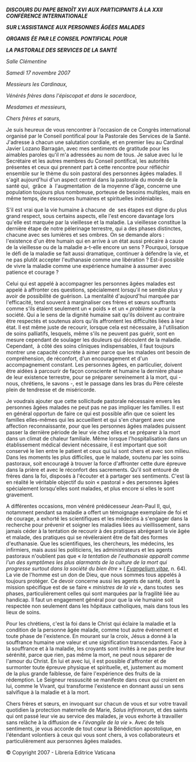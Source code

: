 ***DISCOURS DU PAPE BENOÎT XVI*** ***AUX PARTICIPANTS À LA XXII CONFÉRENCE INTERNATIONALE***

***SUR L'ASSISTANCE AUX PERSONNES ÂGÉES*** ***MALADES***

***ORGANIS*** ***ÉE PAR LE CONSEIL PONTIFICAL POUR***

***LA PASTORALE DES SERVICES DE LA SANTÉ***

*Salle Clémentine*

*Samedi 17 novembre 2007*

*Messieurs les Cardinaux,*

*Vénérés frères dans l'épiscopat et dans le sacerdoce,*

*Mesdames et messieurs,*

*Chers frères et sœurs,*

Je suis heureux de vous rencontrer à l'occasion de ce Congrès international organisé par le Conseil pontifical pour la Pastorale des Services de la Santé. J'adresse à chacun une salutation cordiale, et en premier lieu au Cardinal Javier Lozano Barragán, avec mes sentiments de gratitude pour les aimables paroles qu'il m'a adressées au nom de tous. Je salue avec lui le Secrétaire et les autres membres du Conseil pontifical, les autorités présentes et ceux qui prennent part à cette rencontre pour réfléchir ensemble sur le thème du soin pastoral des personnes âgées malades. Il s'agit aujourd'hui d'un aspect central dans la pastorale du monde de la santé qui,  grâce  à  l'augmentation  de la moyenne d'âge, concerne une population toujours plus nombreuse, porteuse de besoins multiples, mais en même temps, de ressources humaines et spirituelles indéniables.

S'il est vrai que la vie humaine à chacune  de  ses étapes est digne du plus grand respect, sous certains aspects, elle l'est encore davantage lors qu'elle est marquée par la vieillesse et la maladie. La vieillesse constitue la dernière étape de notre pèlerinage terrestre, qui a des phases distinctes, chacune avec ses lumières et ses ombres. On se demande alors :  l'existence d'un être humain qui en arrive à un état aussi précaire à cause de la vieillesse ou de la maladie a-t-elle encore un sens ? Pourquoi, lorsque le défi de la maladie se fait aussi dramatique, continuer à défendre la vie, et ne pas plutôt accepter l'euthanasie comme une libération ? Est-il possible de vivre la maladie comme une expérience humaine à assumer avec patience et courage ?

Celui qui est appelé à accompagner les personnes âgées malades est appelé à affronter ces questions, spécialement lorsqu'il ne semble plus y avoir de possibilité de guérison. La mentalité d'aujourd'hui marquée par l'efficacité, tend souvent à marginaliser ces frères et sœurs souffrants comme s'ils étaient seulement un « poids » et un « *problème* » pour la société. Qui a le sens de la dignité humaine sait qu'ils doivent au contraire être respectés et soutenus alors qu'ils affrontent les difficultés liées à leur état. Il est même juste de recourir, lorsque cela est nécessaire, à l'utilisation de soins palliatifs, lesquels, même s'ils ne peuvent pas guérir, sont en mesure cependant de soulager les douleurs qui découlent de la maladie. Cependant,  à côté des soins cliniques indispensables, il faut toujours montrer une capacité concrète à aimer parce que les malades ont besoin de compréhension, de réconfort, d'un encouragement et d'un accompagnement constant. Les personnes âgées, en particulier, doivent être aidées à parcourir de façon consciente et humaine la dernière phase de leur existence terrestre, pour se préparer sereinement à la mort, qui - nous, chrétiens, le savons -, est le passage dans les bras du Père céleste plein de tendresse et de miséricorde.

Je voudrais ajouter que cette sollicitude pastorale nécessaire envers les personnes âgées malades ne peut pas ne pas impliquer les familles. Il est en général opportun de faire ce qui est possible afin que ce soient les familles elles-mêmes qui les accueillent et qui s'en chargent avec une affection reconnaissante, pour que les personnes âgées malades puissent passer la dernière période de leur vie chez elles et se préparer à la mort dans un climat de chaleur familiale. Même lorsque l'hospitalisation dans un établissement médical devient nécessaire, il est important que soit conservé le lien entre le patient et ceux qui lui sont chers et avec son milieu. Dans les moments les plus difficiles, que le malade, soutenu par les soins pastoraux, soit encouragé à trouver la force d'affronter cette dure épreuve dans la prière et avec le réconfort des sacrements. Qu'il soit entouré de frères dans la foi, disposés à l'écouter et à partager ses sentiments. C'est là en réalité le véritable objectif du soin « pastoral » des personnes âgées spécialement lorsqu'elles sont malades, et plus encore si elles le sont gravement.

A différentes occasions, mon vénéré prédécesseur Jean-Paul II, qui, notamment pendant sa maladie a offert un témoignage exemplaire de foi et de courage, a exhorté les scientifiques et les médecins à s'engager dans la recherche pour prévenir et soigner les maladies liées au vieillissement, sans jamais céder à la tentation de recourir à des pratiques abrégeant la vie âgée et malade, des pratiques qui se révéleraient être de fait des formes d'euthanasie. Que les scientifiques, les chercheurs, les médecins, les infirmiers, mais aussi les politiciens, les administrateurs et les agents pastoraux n'oublient pas que « *la tentation de l'euthanasie apparaît comme l'un des symptômes les plus alarmants de la culture de la mort qui progresse surtout dans la société du bien être* » ( *[Evangelium vitae](http://www.vatican.va/edocs/FRA0204/_INDEX.HTM)*, n. 64). La vie de l'homme est un don de Dieu, que nous sommes tous appelés à toujours protéger. Ce devoir concerne aussi les agents de santé, dont la mission spécifique est de se faire « *ministres de la vie* », dans toutes  ses  phases, particulièrement celles qui sont marquées par la fragilité liée au handicap. Il faut un engagement général pour que la vie humaine soit respectée non seulement dans les hôpitaux catholiques, mais dans tous les lieux de soins.

Pour les chrétiens, c'est la foi dans le Christ qui éclaire la maladie et la condition de la personne âgée malade, comme tout autre événement et toute phase de l'existence. En mourant sur la croix, Jésus a donné à la souffrance humaine une valeur et une signification transcendantes. Face à la souffrance et à la maladie, les croyants sont invités à ne pas perdre leur sérénité, parce que rien, pas même la mort, ne peut nous séparer de l'amour du Christ. En lui et avec lui, il est possible d'affronter et de surmonter toute épreuve physique et spirituelle, et, justement au moment de la plus grande faiblesse, de faire l'expérience des fruits de la rédemption. Le Seigneur ressuscité se manifeste dans ceux qui croient en lui, comme le Vivant, qui transforme l'existence en donnant aussi un sens salvifique à la maladie et à la mort.

Chers frères et sœurs, en invoquant sur chacun de vous et sur votre travail quotidien la protection maternelle de Marie, *Salus infirmorum*, et des saints qui ont passé leur vie au service des malades, je vous exhorte à travailler sans relâche à la diffusion de « *l'évangile de la vie* ». Avec de tels sentiments, je vous accorde de tout cœur la Bénédiction apostolique, en l'étendant volontiers à ceux qui vous sont chers, à vos collaborateurs et particulièrement aux personnes âgées malades.

© Copyright 2007 - Libreria Editrice Vaticana